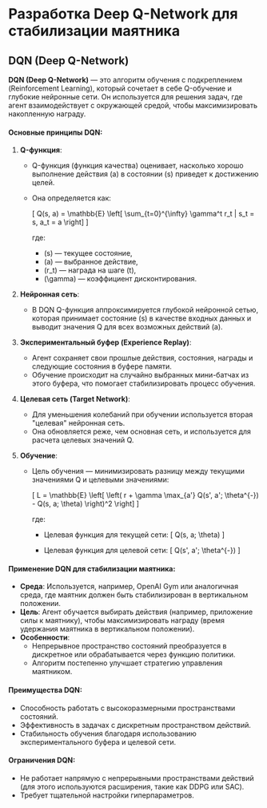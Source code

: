 # Разработка Deep Q-Network для стабилизации маятника

## DQN (Deep Q-Network)

**DQN (Deep Q-Network)** — это алгоритм обучения с подкреплением (Reinforcement Learning), который сочетает в себе Q-обучение и глубокие нейронные сети. Он используется для решения задач, где агент взаимодействует с окружающей средой, чтобы максимизировать накопленную награду.

#### Основные принципы DQN:

1. **Q-функция**:
   - Q-функция (функция качества) оценивает, насколько хорошо выполнение действия \(a\) в состоянии \(s\) приведет к достижению целей.
   - Она определяется как:  
     
     \[
     Q(s, a) = \mathbb{E} \left[ \sum_{t=0}^{\infty} \gamma^t r_t | s_t = s, a_t = a \right]
     \]
    
     где:
        - \(s\) — текущее состояние,
        - \(a\) — выбранное действие,
        - \(r_t\) — награда на шаге \(t\),
        - \(\gamma\) — коэффициент дисконтирования.

2. **Нейронная сеть**:
   - В DQN Q-функция аппроксимируется глубокой нейронной сетью, которая принимает состояние \(s\) в качестве входных данных и выводит значения Q для всех возможных действий \(a\).

3. **Экспериментальный буфер (Experience Replay)**:
   - Агент сохраняет свои прошлые действия, состояния, награды и следующие состояния в буфере памяти.
   - Обучение происходит на случайно выбранных мини-батчах из этого буфера, что помогает стабилизировать процесс обучения.

4. **Целевая сеть (Target Network)**:
   - Для уменьшения колебаний при обучении используется вторая "целевая" нейронная сеть.
   - Она обновляется реже, чем основная сеть, и используется для расчета целевых значений Q.

5. **Обучение**:
   - Цель обучения — минимизировать разницу между текущими значениями Q и целевыми значениями:

     \[
     L = \mathbb{E} \left[ \left( r + \gamma \max_{a'} Q(s', a'; \theta^{-}) - Q(s, a; \theta) \right)^2 \right]
     \]
     
     где:
        - Целевая функция для текущей сети:
          \[
          Q(s, a; \theta)
          \]

        - Целевая функция для целевой сети:
          \[
          Q(s', a'; \theta^{-})
          \]

#### Применение DQN для стабилизации маятника:
- **Среда**: Используется, например, OpenAI Gym или аналогичная среда, где маятник должен быть стабилизирован в вертикальном положении.
- **Цель**: Агент обучается выбирать действия (например, приложение силы к маятнику), чтобы максимизировать награду (время удержания маятника в вертикальном положении).
- **Особенности**:
  - Непрерывное пространство состояний преобразуется в дискретное или обрабатывается через функцию политики.
  - Алгоритм постепенно улучшает стратегию управления маятником.

#### Преимущества DQN:
- Способность работать с высокоразмерными пространствами состояний.
- Эффективность в задачах с дискретным пространством действий.
- Стабильность обучения благодаря использованию экспериментального буфера и целевой сети.

#### Ограничения DQN:
- Не работает напрямую с непрерывными пространствами действий (для этого используются расширения, такие как DDPG или SAC).
- Требует тщательной настройки гиперпараметров.